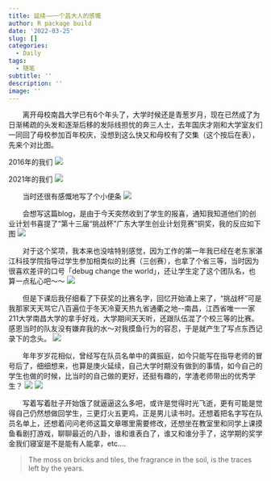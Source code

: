 ```yaml
---
title: 延续——一个昌大人的感慨
author: R package build
date: '2022-03-25'
slug: []
categories:
  - Daily
tags:
  - 随笔
subtitle: ''
description: ''
image: ''
---
```


&emsp;&emsp;离开母校南昌大学已有6个年头了，大学时候还是青葱岁月，现在已然成了为日渐稀疏的头发和逐渐后移的发际线担忧的奔三人士，去年国庆才刚和大学室友们一同回了母校参加百年校庆，没想到这么快又和母校有了交集（这个按后在表），先来个对比图。

2016年的我们
![](/post/2022-03-25-庚火延续——一个昌大人的感慨/挑战杯_files/旧时.jpeg)

2021年的我们
![](/post/2022-03-25-庚火延续——一个昌大人的感慨/挑战杯_files/今日.jpeg)

&emsp;&emsp;当时还很有感慨地写了个小便条
![](/post/2022-03-25-庚火延续——一个昌大人的感慨/挑战杯_files/感慨.jpeg)

&emsp;&emsp;会想写这篇blog，是由于今天突然收到了学生的报喜，通知我知道他们的创业计划书喜提了“第十三届“挑战杯”广东大学生创业计划竞赛”铜奖，我的反应如下图
![](/post/2022-03-25-庚火延续——一个昌大人的感慨/挑战杯_files/子欣对话.jpg)

&emsp;&emsp;对于这个奖项，我本来也没啥特别感觉，因为工作的第一年我已经在老东家湛江科技学院指导过学生参加相类似的比赛（三创赛），也拿了个省三等，当时因为很喜欢差评的口号「debug change the world」，还让学生定了这个团队名，也算一点私心吧～～
![](/post/2022-03-25-庚火延续——一个昌大人的感慨/挑战杯_files/三创获奖证书.jpeg)

&emsp;&emsp;但是下课后我仔细看了下获奖的比赛名字，回忆开始涌上来了，“挑战杯”可是我那家天天骂它八百遍位于冬天冷夏天热九省通衢之地--南昌，江西省唯一一家211大学南昌大学的拿手好戏，大学期间天天听，还跟队伍混了个校三等的比赛。感恩当时的队友没有嫌弃我的水～对我摸鱼行为的容忍，于是就产生了写点东西记录下的念头。
![](/post/2022-03-25-庚火延续——一个昌大人的感慨/挑战杯_files/挑战杯.jpg)

&emsp;&emsp;年年岁岁花相似，曾经写在队员名单中的龚振庭，如今只能写在指导老师的冒号后了，细细想来，也算是庚火延续，自己大学时期没有做到的事情，如今自己的学生也做的时候，比当时的自己做的更好，还挺有趣的，学渣老师带出的优秀学生？
![](/post/2022-03-25-庚火延续——一个昌大人的感慨/挑战杯_files/通知.jpg)
![](/post/2022-03-25-庚火延续——一个昌大人的感慨/挑战杯_files/挑战杯指导.jpg)

&emsp;&emsp;写着写着肚子开始饿了就逼逼这么多吧，或许是觉得时光飞逝，更有可能是觉得自己仍然想做回学生，三更灯火五更鸡，正是男儿读书时。还想着把名字写在队员名单上，还想着问问老师这篇文章哪里需要修改，还想坐在教室里和同学上课摸鱼看剧打游戏，聊聊最近的八卦，谁和谁表白了，谁又和谁分手了，这学期的奖学金我们寝室是不是能有人能拿，etc....
> The moss on bricks and tiles, the fragrance in the soil, is the traces left by the years.
